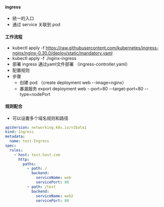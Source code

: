 #### ingress
- 统一的入口
- 通过 service 关联到 pod

#### 工作流程
- kubectl apply -f https://raw.githubusercontent.com/kubernetes/ingress-nginx/nginx-0.30.0/deploy/static/mandatory.yaml
- kubectl apply -f ./nginx-ingress
- 部署 ingress 通过yaml文件部署 （ingress-controller.yaml）
- 配置规则
- 步骤
    - 创建 pod （create deployment web --image=nginx）
    - 暴漏服务 export deployment web --port=80 --target-port=80  --type=nodePort


#### 规则配合
- 可以设置多个域名规则和路径
```yaml
apiVersion: networking.k8s.io/v1bata1
kind: Ingress
metadata:
  name: test-Ingress
spec:
  rules:
    - host: test.host.com
      http:
        paths:
          - path: / 
            backend:
              serviceName: web
              servicePort: 80
          - path: /test
            backend:
              serviceName: web2
              servicePort: 80
``` 
